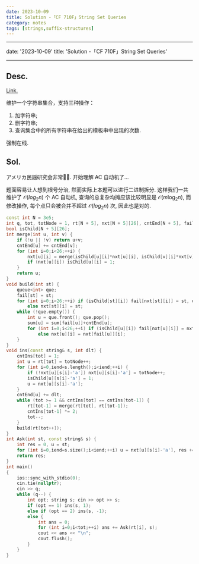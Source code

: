 ```yaml
---
date: 2023-10-09
title: Solution -「CF 710F」String Set Queries
category: notes
tags: [strings,suffix-structures]
---
```


---
date: '2023-10-09'
title: 'Solution -「CF 710F」String Set Queries'

---

## Desc.

[Link.](https://codeforces.com/problemset/problem/710/F)

维护一个字符串集合，支持三种操作：

1. 加字符串;
2. 删字符串;
3. 查询集合中的所有字符串在给出的模板串中出现的次数.

强制在线.

## Sol.

アメリカ民謡研究会非常🐂🍺. 开始理解 AC 自动机了...

题面容易让人想到根号分治, 然而实际上本题可以进行二进制拆分. 这样我们一共维护了 $\mathcal O(log_2 n)$ 个 AC 自动机, 查询的总复杂均摊应该比较明显是 $\mathcal O(m\log_2n)$, 而修改操作, 每个点只会被合并不超过 $\mathcal O(log_2n)$ 次, 因此也是对的.

```cpp
const int N = 3e5;
int q, tot, totNode = 1, rt[N + 5], nxt[N + 5][26], cntEnd[N + 5], fail[N + 5], cntIns[N + 5], sum[N + 5];
bool isChild[N + 5][26];
int merge(int u, int v) {
    if (!u || !v) return u+v;
    cntEnd[u] += cntEnd[v];
    for (int i=0;i<26;++i) {
        nxt[u][i] = merge(isChild[u][i]*nxt[u][i], isChild[v][i]*nxt[v][i]);
        if (nxt[u][i]) isChild[u][i] = 1;
    }
    return u;
}
void build(int st) {
    queue<int> que;
    fail[st] = st;
    for (int i=0;i<26;++i) if (isChild[st][i]) fail[nxt[st][i]] = st, que.push(nxt[st][i]);
        else nxt[st][i] = st;
    while (!que.empty()) {
        int u = que.front(); que.pop();
        sum[u] = sum[fail[u]]+cntEnd[u];
        for (int i=0;i<26;++i) if (isChild[u][i]) fail[nxt[u][i]] = nxt[fail[u]][i], que.push(nxt[u][i]);
            else nxt[u][i] = nxt[fail[u]][i];
    }
}
void ins(const string& s, int dlt) {
    cntIns[tot] = 1;
    int u = rt[tot] = totNode++;
    for (int i=0,iend=s.length();i<iend;++i) {
        if (!nxt[u][s[i]-'a']) nxt[u][s[i]-'a'] = totNode++;
        isChild[u][s[i]-'a'] = 1;
        u = nxt[u][s[i]-'a'];
    }
    cntEnd[u] += dlt;
    while (tot >= 1 && cntIns[tot] == cntIns[tot-1]) {
        rt[tot-1] = merge(rt[tot], rt[tot-1]);
        cntIns[tot-1] *= 2;
        tot--;
    }
    build(rt[tot++]);
}
int Ask(int st, const string& s) {
    int res = 0, u = st;
    for (int i=0,iend=s.size();i<iend;++i) u = nxt[u][s[i]-'a'], res += sum[u];
    return res;
}
int main()
{
    ios::sync_with_stdio(0);
    cin.tie(nullptr);
    cin >> q;
    while (q--) {
        int opt; string s; cin >> opt >> s;
        if (opt == 1) ins(s, 1);
        else if (opt == 2) ins(s, -1);
        else {
            int ans = 0;
            for (int i=0;i<tot;++i) ans += Ask(rt[i], s);
            cout << ans << "\n";
            cout.flush();
        }
    }
}
```
    